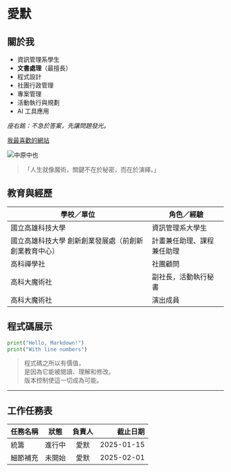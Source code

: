 # 愛默

## 關於我
- 資訊管理系學生
- **文書處理**（最擅長）
- 程式設計  
- 社團行政管理  
- 專案管理  
- 活動執行與規劃  
- AI 工具應用  

_座右銘：不急於答案，先讓問題發光。_

[我最喜歡的網站](https://bungo-stray-dogs.jp/)

![中原中也](https://bungo-stray-dogs.jp/images/character/nakahara-chuya/body-dpcsigw763qd.png)

> 「人生就像魔術，關鍵不在於秘密，而在於演繹。」

## 教育與經歷
| 學校／單位 | 角色／經驗 |
|---|---|
| 國立高雄科技大學 | 資訊管理系大學生 |
| 國立高雄科技大學 創新創業發展處（前創新創業教育中心） | 計畫兼任助理、課程兼任助理 |
| 高科禪學社 | 社團顧問 |
| 高科大魔術社 | 副社長，活動執行秘書 |
| 高科大魔術社 | 演出成員 |

## 程式碼展示
```python {.numberLines startFrom="1"}
print("Hello, Markdown!")
print("With line numbers")
```

> 程式碼之所以有價值，  
> 是因為它能被閱讀、理解和修改。  
> 版本控制使這一切成為可能。

---

## 工作任務表
| 任務名稱 | 狀態 | 負責人 | 截止日期 |
|---|:---:|:---:|---:|
| 統籌 | 進行中 | 愛默 | 2025-01-15 |
| 細節補充 | 未開始 | 愛默 | 2025-02-01 |
